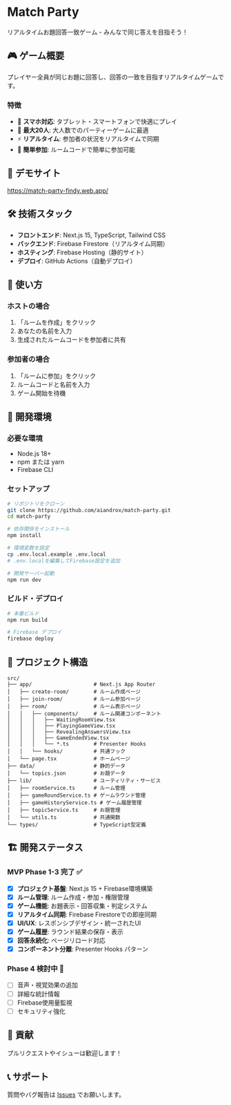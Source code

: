 # Match Party

リアルタイムお題回答一致ゲーム - みんなで同じ答えを目指そう！

## 🎮 ゲーム概要

プレイヤー全員が同じお題に回答し、回答の一致を目指すリアルタイムゲームです。

### 特徴
- 📱 **スマホ対応**: タブレット・スマートフォンで快適にプレイ
- 👥 **最大20人**: 大人数でのパーティーゲームに最適
- ⚡ **リアルタイム**: 参加者の状況をリアルタイムで同期
- 🔗 **簡単参加**: ルームコードで簡単に参加可能

## 🚀 デモサイト

https://match-party-findy.web.app/

## 🛠️ 技術スタック

- **フロントエンド**: Next.js 15, TypeScript, Tailwind CSS
- **バックエンド**: Firebase Firestore（リアルタイム同期）
- **ホスティング**: Firebase Hosting（静的サイト）
- **デプロイ**: GitHub Actions（自動デプロイ）

## 📱 使い方

### ホストの場合
1. 「ルームを作成」をクリック
2. あなたの名前を入力
3. 生成されたルームコードを参加者に共有

### 参加者の場合
1. 「ルームに参加」をクリック
2. ルームコードと名前を入力
3. ゲーム開始を待機

## 🔧 開発環境

### 必要な環境
- Node.js 18+
- npm または yarn
- Firebase CLI

### セットアップ
```bash
# リポジトリをクローン
git clone https://github.com/aiandrox/match-party.git
cd match-party

# 依存関係をインストール
npm install

# 環境変数を設定
cp .env.local.example .env.local
# .env.localを編集してFirebase設定を追加

# 開発サーバー起動
npm run dev
```

### ビルド・デプロイ
```bash
# 本番ビルド
npm run build

# Firebase デプロイ
firebase deploy
```

## 📁 プロジェクト構造

```
src/
├── app/                    # Next.js App Router
│   ├── create-room/        # ルーム作成ページ
│   ├── join-room/          # ルーム参加ページ
│   ├── room/               # ルーム表示ページ
│   │   ├── components/     # ルーム関連コンポーネント
│   │   │   ├── WaitingRoomView.tsx
│   │   │   ├── PlayingGameView.tsx
│   │   │   ├── RevealingAnswersView.tsx
│   │   │   ├── GameEndedView.tsx
│   │   │   └── *.ts        # Presenter Hooks
│   │   └── hooks/          # 共通フック
│   └── page.tsx            # ホームページ
├── data/                   # 静的データ
│   └── topics.json         # お題データ
├── lib/                    # ユーティリティ・サービス
│   ├── roomService.ts      # ルーム管理
│   ├── gameRoundService.ts # ゲームラウンド管理
│   ├── gameHistoryService.ts # ゲーム履歴管理
│   ├── topicService.ts     # お題管理
│   └── utils.ts            # 共通関数
└── types/                  # TypeScript型定義
```

## 🏗️ 開発ステータス

### MVP Phase 1-3 完了 ✅
- [x] **プロジェクト基盤**: Next.js 15 + Firebase環境構築
- [x] **ルーム管理**: ルーム作成・参加・権限管理
- [x] **ゲーム機能**: お題表示・回答収集・判定システム
- [x] **リアルタイム同期**: Firebase Firestoreでの即座同期
- [x] **UI/UX**: レスポンシブデザイン・統一されたUI
- [x] **ゲーム履歴**: ラウンド結果の保存・表示
- [x] **回答永続化**: ページリロード対応
- [x] **コンポーネント分離**: Presenter Hooks パターン

### Phase 4 検討中 🔄
- [ ] 音声・視覚効果の追加
- [ ] 詳細な統計情報
- [ ] Firebase使用量監視
- [ ] セキュリティ強化

## 🤝 貢献

プルリクエストやイシューは歓迎します！

## 📞 サポート

質問やバグ報告は [Issues](https://github.com/aiandrox/match-party/issues) でお願いします。
